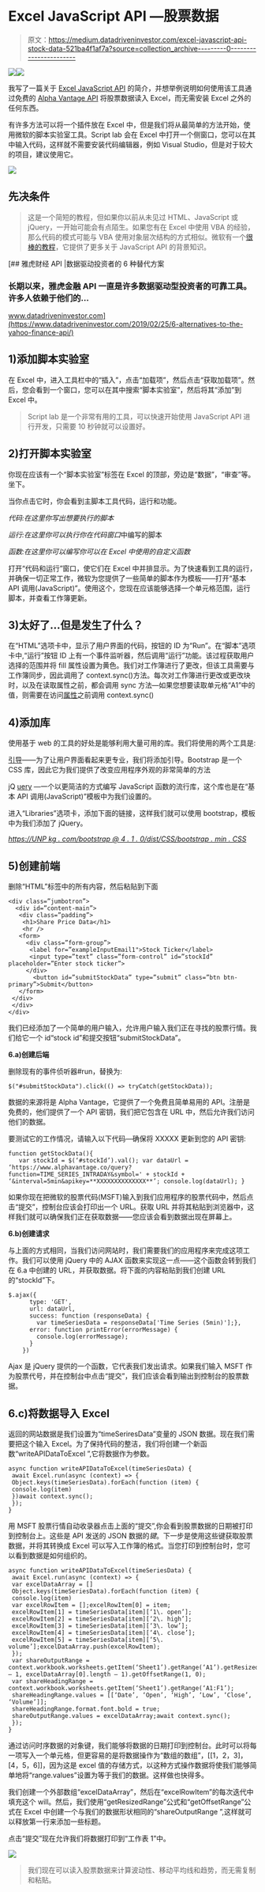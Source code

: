 # Excel JavaScript API —股票数据

> 原文：<https://medium.datadriveninvestor.com/excel-javascript-api-stock-data-521ba4f1af7a?source=collection_archive---------0----------------------->

[![](img/e33800c9da439e54ac21a6954bea31d4.png)](http://www.track.datadriveninvestor.com/1B9E)![](img/1655bf66d089ba07804a3bbc57a658dd.png)

我写了一篇关于 [Excel JavaScript API](https://medium.com/@phunt6056/excel-javascript-api-49d4d1fbf787) 的简介，并想举例说明如何使用该工具通过免费的 [Alpha Vantage API](https://www.alphavantage.co/documentation/) 将股票数据读入 Excel，而无需安装 Excel 之外的任何东西。

有许多方法可以将一个插件放在 Excel 中，但是我们将从最简单的方法开始，使用微软的脚本实验室工具。Script lab 会在 Excel 中打开一个侧窗口，您可以在其中输入代码，这样就不需要安装代码编辑器，例如 Visual Studio，但是对于较大的项目，建议使用它。

![](img/066a7b9a802d3c3e873e6d22108fa3c1.png)

## 先决条件

> 这是一个简短的教程，但如果你以前从未见过 HTML、JavaScript 或 jQuery，一开始可能会有点陌生。如果您有在 Excel 中使用 VBA 的经验，那么代码的模式可能与 VBA 使用对象层次结构的方式相似。微软有一个[很棒的教程](https://docs.microsoft.com/en-us/office/dev/add-ins/tutorials/excel-tutorial)，它提供了更多关于 JavaScript API 的背景知识。

[](https://www.datadriveninvestor.com/2019/02/25/6-alternatives-to-the-yahoo-finance-api/) [## 雅虎财经 API |数据驱动投资者的 6 种替代方案

### 长期以来，雅虎金融 API 一直是许多数据驱动型投资者的可靠工具。许多人依赖于他们的…

www.datadriveninvestor.com](https://www.datadriveninvestor.com/2019/02/25/6-alternatives-to-the-yahoo-finance-api/) 

## 1)添加脚本实验室

在 Excel 中，进入工具栏中的“插入”，点击“加载项”，然后点击“获取加载项”。然后，您会看到一个窗口，您可以在其中搜索“脚本实验室”，然后将其“添加”到 Excel 中。

> Script lab 是一个非常有用的工具，可以快速开始使用 JavaScript API 进行开发，只需要 10 秒钟就可以设置好。

## 2)打开脚本实验室

你现在应该有一个“脚本实验室”标签在 Excel 的顶部，旁边是“数据”，“审查”等。坐下。

当你点击它时，你会看到主脚本工具代码，运行和功能。

*代码:在这里你写出想要执行的脚本*

*运行:在这里你可以执行你在代码窗口*中编写的脚本

*函数:在这里你可以编写你可以在 Excel 中使用的自定义函数*

打开“代码和运行”窗口，使它们在 Excel 中并排显示。为了快速看到工具的运行，并确保一切正常工作，微软为您提供了一些简单的脚本作为模板——打开“基本 API 调用(JavaScript)”。使用这个，您现在应该能够选择一个单元格范围，运行脚本，并查看工作簿更新。

## 3)太好了…但是发生了什么？

在“HTML”选项卡中，显示了用户界面的代码，按钮的 ID 为“Run”。在“脚本”选项卡中,“运行”按钮 ID 上有一个事件监听器，然后调用“运行”功能。该过程获取用户选择的范围并将 fill 属性设置为黄色。我们对工作簿进行了更改，但该工具需要与工作簿同步，因此调用了 context.sync()方法。每次对工作簿进行更改或更改块时，以及在读取属性之前，都会调用 sync 方法—如果您想要读取单元格“A1”中的值，则需要在访问[属性](https://docs.microsoft.com/en-us/office/dev/add-ins/excel/)之前调用 context.sync()

## 4)添加库

使用基于 web 的工具的好处是能够利用大量可用的库。我们将使用的两个工具是:

[引导](https://getbootstrap.com/)——为了让用户界面看起来更专业，我们将添加引导。Bootstrap 是一个 CSS 库，因此它为我们提供了改变应用程序外观的非常简单的方法

jQ [uery](https://jquery.com/) —一个以更简洁的方式编写 JavaScript 函数的流行库，这个库也是在“基本 API 调用(JavaScript)”模板中为我们设置的。

进入“Libraries”选项卡，添加下面的链接，这样我们就可以使用 bootstrap，模板中为我们添加了 jQuery。

[*https://UNP kg . com/bootstrap @ 4 . 1 . 0/dist/CSS/bootstrap . min . CSS*](https://unpkg.com/bootstrap@4.1.0/dist/css/bootstrap.min.css)

## 5)创建前端

删除“HTML”标签中的所有内容，然后粘贴到下面

```
<div class=”jumbotron”>
  <div id=”content-main”>
   <div class=”padding”>
    <h1>Share Price Data</h1>
    <hr />
   <form>
     <div class=”form-group”>
      <label for=”exampleInputEmail1">Stock Ticker</label>
      <input type=”text” class=”form-control” id=”stockId” placeholder=”Enter stock ticker”>
     </div>
       <button id=”submitStockData” type=”submit” class=”btn btn-     primary”>Submit</button>
   </form>
 </div>
 </div>
</div>
```

我们已经添加了一个简单的用户输入，允许用户输入我们正在寻找的股票行情。我们给它一个 id“stock id”和提交按钮“submitStockData”。

**6.a)创建后端**

删除现有的事件侦听器#run，替换为:

```
$("#submitStockData").click(() => tryCatch(getStockData));
```

数据的来源将是 Alpha Vantage，它提供了一个免费且简单易用的 API。注册是免费的，他们提供了一个 API 密钥，我们把它包含在 URL 中，然后允许我们访问他们的数据。

要测试它的工作情况，请输入以下代码—确保将 XXXXX 更新到您的 API 密钥:

```
function getStockData(){ 
   var stockId = $(‘#stockId’).val(); var dataUrl =     ‘https://www.alphavantage.co/query? function=TIME_SERIES_INTRADAY&symbol=' + stockId +  ‘&interval=5min&apikey=**XXXXXXXXXXXXXX**’; console.log(dataUrl); }
```

如果你现在把微软的股票代码(MSFT)输入到我们应用程序的股票代码中，然后点击“提交”，控制台应该会打印出一个 URL。获取 URL 并将其粘贴到浏览器中，这样我们就可以确保我们正在获取数据——您应该会看到数据出现在屏幕上。

**6.b)创建请求**

与上面的方式相同，当我们访问网站时，我们需要我们的应用程序来完成这项工作。我们可以使用 jQuery 中的 AJAX 函数来实现这一点——这个函数会转到我们在 6.a 中创建的 URL，并获取数据。将下面的内容粘贴到我们创建 URL 的“stockId”下。

```
$.ajax({
      type: 'GET',
      url: dataUrl,
      success: function (responseData) {
        var timeSeriesData = responseData['Time Series (5min)'];},
      error: function printError(errorMessage) {
        console.log(errorMessage);
      }
    })
```

Ajax 是 jQuery 提供的一个函数，它代表我们发出请求。如果我们输入 MSFT 作为股票代号，并在控制台中点击“提交”，我们应该会看到输出到控制台的股票数据。

## 6.c)将数据导入 Excel

返回的网站数据是我们设置为“timeSeriresData”变量的 JSON 数据。现在我们需要把这个输入 Excel。为了保持代码的整洁，我们将创建一个新函数“writeAPIDataToExcel ”,它将数据作为参数。

```
async function writeAPIDataToExcel(timeSeriesData) {
 await Excel.run(async (context) => {
 Object.keys(timeSeriesData).forEach(function (item) {
 console.log(item)
 })await context.sync();
 });
}
```

用 MSFT 股票行情自动收录器点击上面的“提交”,你会看到股票数据的日期被打印到控制台上。这些是 API 发送的 JSON 数据的*键*。下一步是使用这些键获取股票数据，并将其转换成 Excel 可以写入工作簿的格式。当您打印到控制台时，您可以看到数据是如何组织的。

```
async function writeAPIDataToExcel(timeSeriesData) {
 await Excel.run(async (context) => {
 var excelDataArray = []
 Object.keys(timeSeriesData).forEach(function (item) {
 console.log(item)
 var excelRowItem = [];excelRowItem[0] = item;
 excelRowItem[1] = timeSeriesData[item][‘1\. open’];
 excelRowItem[2] = timeSeriesData[item][‘2\. high’];
 excelRowItem[3] = timeSeriesData[item][‘3\. low’];
 excelRowItem[4] = timeSeriesData[item][‘4\. close’];
 excelRowItem[5] = timeSeriesData[item][‘5\. volume’];excelDataArray.push(excelRowItem);
 });
 var shareOutputRange = context.workbook.worksheets.getItem(‘Sheet1’).getRange(‘A1’).getResizedRange(excelDataArray.length — 1, excelDataArray[0].length — 1).getOffsetRange(1, 0);
 var shareHeadingRange = context.workbook.worksheets.getItem(‘Sheet1’).getRange(‘A1:F1’);
 shareHeadingRange.values = [[‘Date’, ‘Open’, ‘High’, ‘Low’, ‘Close’, ‘Volume’]];
 shareHeadingRange.format.font.bold = true;
 shareOutputRange.values = excelDataArray;await context.sync();
 });
}
```

通过访问时序数据的对象键，我们能够将数据的日期打印到控制台。此时可以将每一项写入一个单元格，但更容易的是将数据操作为“数组的数组”，[[1，2，3]，[4，5，6]]，因为这是 excel 值的存储方式，以这种方式操作数据将使我们能够简单地将“range.values”设置为等于我们的数据。这样做也快得多。

我们创建一个外部数组“excelDataArray”，然后在“excelRowItem”的每次迭代中填充这个 will。然后，我们使用“getResizedRange”公式和“getOffsetRange”公式在 Excel 中创建一个与我们的数据形状相同的“shareOutputRange ”,这样就可以释放第一行来添加一些标题。

点击“提交”现在允许我们将数据打印到“工作表 1”中。

![](img/14053d08f9cca1de224cade982719974.png)

> 我们现在可以读入股票数据来计算波动性、移动平均线和趋势，而无需复制和粘贴。